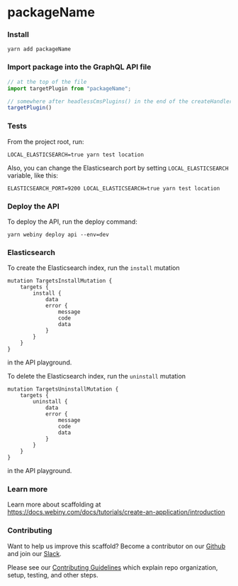 # packageName

### Install

```
yarn add packageName
```

### Import package into the GraphQL API file

```ts title="graphQlIndexFile"
// at the top of the file
import targetPlugin from "packageName";

// somewhere after headlessCmsPlugins() in the end of the createHandler() function
targetPlugin()
```

### Tests
From the project root, run:
```
LOCAL_ELASTICSEARCH=true yarn test location
```

Also, you can change the Elasticsearch port by setting `LOCAL_ELASTICSEARCH` variable, like this:
```
ELASTICSEARCH_PORT=9200 LOCAL_ELASTICSEARCH=true yarn test location
```

### Deploy the API
To deploy the API, run the deploy command:
```
yarn webiny deploy api --env=dev
```

### Elasticsearch
To create the Elasticsearch index, run the `install` mutation
```
mutation TargetsInstallMutation {
    targets {
        install {
            data
            error {
                message
                code
                data
            }
        }
    }
}
```
in the API playground.

To delete the Elasticsearch index, run the `uninstall` mutation
```
mutation TargetsUninstallMutation {
    targets {
        uninstall {
            data
            error {
                message
                code
                data
            }
        }
    }
}
```
in the API playground.

### Learn more
Learn more about scaffolding at https://docs.webiny.com/docs/tutorials/create-an-application/introduction

### Contributing
Want to help us improve this scaffold? Become a contributor on our [Github](https://github.com/webiny/webiny-js) and join our [Slack](https://webiny-community.slack.com).

Please see our [Contributing Guidelines](https://github.com/webiny/webiny-js/blob/next/docs/CONTRIBUTING.md) which explain repo organization, setup, testing, and other steps.